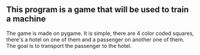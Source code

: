 ## This program is a game that will be used to train a machine 
The game is made on pygame. It is simple, there are 4 color coded squares, there's a hotel on one of them and a passenger on another one of them. The goal is to transport the passenger to the hotel. 